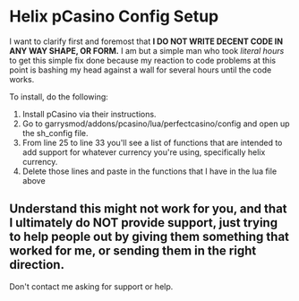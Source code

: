 # Helix pCasino Config Setup
I want to clarify first and foremost that **I DO NOT WRITE DECENT CODE IN ANY WAY SHAPE, OR FORM.** I am but a simple man who took *literal hours* to get this simple fix done because my reaction to code problems at this point is bashing my head against a wall for several hours until the code works.

To install, do the following:
1. Install pCasino via their instructions.
2. Go to garrysmod/addons/pcasino/lua/perfectcasino/config and open up the sh_config file.
3. From line 25 to line 33 you'll see a list of functions that are intended to add support for whatever currency you're using, specifically helix currency.
4. Delete those lines and paste in the functions that I have in the lua file above


## Understand this might not work for you, and that I ultimately do NOT provide support, just trying to help people out by giving them something that worked for me, or sending them in the right direction.

Don't contact me asking for support or help.

